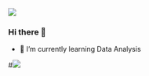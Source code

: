 <img src="https://capsule-render.vercel.app/api?type=egg&color=ffd400&height=150&section=header" />

### Hi there 👋

- 🌱 I’m currently learning Data Analysis


#<img src="https://capsule-render.vercel.app/api?type=egg&color=BDBDC8&height=150&section=footer" />
